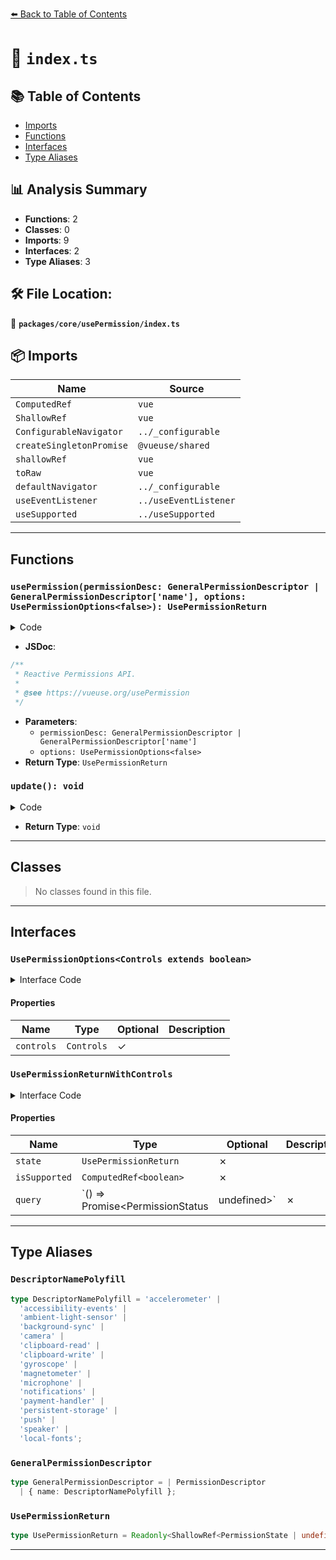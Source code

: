 [⬅️ Back to Table of Contents](../../../index.md)

# 📄 `index.ts`

## 📚 Table of Contents

- [Imports](#imports)
- [Functions](#functions)
- [Interfaces](#interfaces)
- [Type Aliases](#type-aliases)

## 📊 Analysis Summary

- **Functions**: 2
- **Classes**: 0
- **Imports**: 9
- **Interfaces**: 2
- **Type Aliases**: 3

## 🛠️ File Location:
📂 **`packages/core/usePermission/index.ts`**

## 📦 Imports

| Name | Source |
|------|--------|
| `ComputedRef` | `vue` |
| `ShallowRef` | `vue` |
| `ConfigurableNavigator` | `../_configurable` |
| `createSingletonPromise` | `@vueuse/shared` |
| `shallowRef` | `vue` |
| `toRaw` | `vue` |
| `defaultNavigator` | `../_configurable` |
| `useEventListener` | `../useEventListener` |
| `useSupported` | `../useSupported` |


---

## Functions

### `usePermission(permissionDesc: GeneralPermissionDescriptor | GeneralPermissionDescriptor['name'], options: UsePermissionOptions<false>): UsePermissionReturn`

<details><summary>Code</summary>

```ts
export function usePermission(
  permissionDesc: GeneralPermissionDescriptor | GeneralPermissionDescriptor['name'],
  options?: UsePermissionOptions<false>
): UsePermissionReturn
```
</details>

- **JSDoc**:
```ts
/**
 * Reactive Permissions API.
 *
 * @see https://vueuse.org/usePermission
 */
```

- **Parameters**:
  - `permissionDesc: GeneralPermissionDescriptor | GeneralPermissionDescriptor['name']`
  - `options: UsePermissionOptions<false>`
- **Return Type**: `UsePermissionReturn`
### `update(): void`

<details><summary>Code</summary>

```ts
() => {
    state.value = permissionStatus.value?.state ?? 'prompt'
  }
```
</details>

- **Return Type**: `void`

---

## Classes

> No classes found in this file.


---

## Interfaces

### `UsePermissionOptions<Controls extends boolean>`

<details><summary>Interface Code</summary>

```ts
export interface UsePermissionOptions<Controls extends boolean> extends ConfigurableNavigator {
  /**
   * Expose more controls
   *
   * @default false
   */
  controls?: Controls
}
```
</details>

#### Properties

| Name | Type | Optional | Description |
|------|------|----------|-------------|
| `controls` | `Controls` | ✓ |  |

### `UsePermissionReturnWithControls`

<details><summary>Interface Code</summary>

```ts
export interface UsePermissionReturnWithControls {
  state: UsePermissionReturn
  isSupported: ComputedRef<boolean>
  query: () => Promise<PermissionStatus | undefined>
}
```
</details>

#### Properties

| Name | Type | Optional | Description |
|------|------|----------|-------------|
| `state` | `UsePermissionReturn` | ✗ |  |
| `isSupported` | `ComputedRef<boolean>` | ✗ |  |
| `query` | `() => Promise<PermissionStatus | undefined>` | ✗ |  |


---

## Type Aliases

### `DescriptorNamePolyfill`

```ts
type DescriptorNamePolyfill = 'accelerometer' |
  'accessibility-events' |
  'ambient-light-sensor' |
  'background-sync' |
  'camera' |
  'clipboard-read' |
  'clipboard-write' |
  'gyroscope' |
  'magnetometer' |
  'microphone' |
  'notifications' |
  'payment-handler' |
  'persistent-storage' |
  'push' |
  'speaker' |
  'local-fonts';
```

### `GeneralPermissionDescriptor`

```ts
type GeneralPermissionDescriptor = | PermissionDescriptor
  | { name: DescriptorNamePolyfill };
```

### `UsePermissionReturn`

```ts
type UsePermissionReturn = Readonly<ShallowRef<PermissionState | undefined>>;
```


---